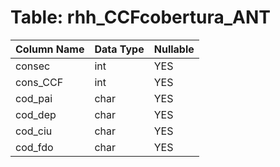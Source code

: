 # Table: rhh_CCFcobertura_ANT

| Column Name | Data Type | Nullable |
|-------------|-----------|----------|
| consec | int | YES |
| cons_CCF | int | YES |
| cod_pai | char | YES |
| cod_dep | char | YES |
| cod_ciu | char | YES |
| cod_fdo | char | YES |
